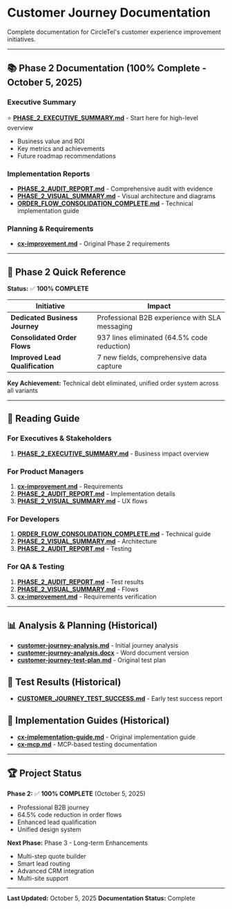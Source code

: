 # Customer Journey Documentation

Complete documentation for CircleTel's customer experience improvement initiatives.

---

## 📚 Phase 2 Documentation (100% Complete - October 5, 2025)

### Executive Summary
⭐ **[PHASE_2_EXECUTIVE_SUMMARY.md](./PHASE_2_EXECUTIVE_SUMMARY.md)** - Start here for high-level overview
- Business value and ROI
- Key metrics and achievements
- Future roadmap recommendations

### Implementation Reports
- **[PHASE_2_AUDIT_REPORT.md](./PHASE_2_AUDIT_REPORT.md)** - Comprehensive audit with evidence
- **[PHASE_2_VISUAL_SUMMARY.md](./PHASE_2_VISUAL_SUMMARY.md)** - Visual architecture and diagrams
- **[ORDER_FLOW_CONSOLIDATION_COMPLETE.md](./ORDER_FLOW_CONSOLIDATION_COMPLETE.md)** - Technical implementation guide

### Planning & Requirements
- **[cx-improvement.md](cx-improvement.md)** - Original Phase 2 requirements

---

## 🎯 Phase 2 Quick Reference

**Status:** ✅ **100% COMPLETE**

| Initiative | Impact |
|-----------|--------|
| **Dedicated Business Journey** | Professional B2B experience with SLA messaging |
| **Consolidated Order Flows** | 937 lines eliminated (64.5% code reduction) |
| **Improved Lead Qualification** | 7 new fields, comprehensive data capture |

**Key Achievement:** Technical debt eliminated, unified order system across all variants

---

## 📖 Reading Guide

### For Executives & Stakeholders
1. **[PHASE_2_EXECUTIVE_SUMMARY.md](./PHASE_2_EXECUTIVE_SUMMARY.md)** - Business impact overview

### For Product Managers
1. **[cx-improvement.md](./cx-improvement.md)** - Requirements
2. **[PHASE_2_AUDIT_REPORT.md](./PHASE_2_AUDIT_REPORT.md)** - Implementation details
3. **[PHASE_2_VISUAL_SUMMARY.md](./PHASE_2_VISUAL_SUMMARY.md)** - UX flows

### For Developers
1. **[ORDER_FLOW_CONSOLIDATION_COMPLETE.md](./ORDER_FLOW_CONSOLIDATION_COMPLETE.md)** - Technical guide
2. **[PHASE_2_VISUAL_SUMMARY.md](./PHASE_2_VISUAL_SUMMARY.md)** - Architecture
3. **[PHASE_2_AUDIT_REPORT.md](./PHASE_2_AUDIT_REPORT.md)** - Testing

### For QA & Testing
1. **[PHASE_2_AUDIT_REPORT.md](./PHASE_2_AUDIT_REPORT.md)** - Test results
2. **[PHASE_2_VISUAL_SUMMARY.md](./PHASE_2_VISUAL_SUMMARY.md)** - Flows
3. **[cx-improvement.md](./cx-improvement.md)** - Requirements verification

---

## 📊 Analysis & Planning (Historical)

- **[customer-journey-analysis.md](customer-journey-analysis.md)** - Initial journey analysis
- **[customer-journey-analysis.docx](customer-journey-analysis.docx)** - Word document version
- **[customer-journey-test-plan.md](customer-journey-test-plan.md)** - Original test plan

## 🧪 Test Results (Historical)

- **[CUSTOMER_JOURNEY_TEST_SUCCESS.md](CUSTOMER_JOURNEY_TEST_SUCCESS.md)** - Early test success report

## 📝 Implementation Guides (Historical)

- **[cx-implementation-guide.md](cx-implementation-guide.md)** - Original implementation guide
- **[cx-mcp.md](cx-mcp.md)** - MCP-based testing documentation

---

## 🏆 Project Status

**Phase 2:** ✅ **100% COMPLETE** (October 5, 2025)
- Professional B2B journey
- 64.5% code reduction in order flows
- Enhanced lead qualification
- Unified design system

**Next Phase:** Phase 3 - Long-term Enhancements
- Multi-step quote builder
- Smart lead routing
- Advanced CRM integration
- Multi-site support

---

**Last Updated:** October 5, 2025
**Documentation Status:** Complete
